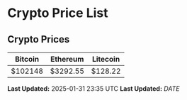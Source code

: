 # Crypto Price List

## Crypto Prices
| Bitcoin | Ethereum | Litecoin |
| ------- | -------- | -------- |
| $102148 | $3292.55 | $128.22 |
**Last Updated:** 2025-01-31 23:35 UTC
**Last Updated:** $DATE$
